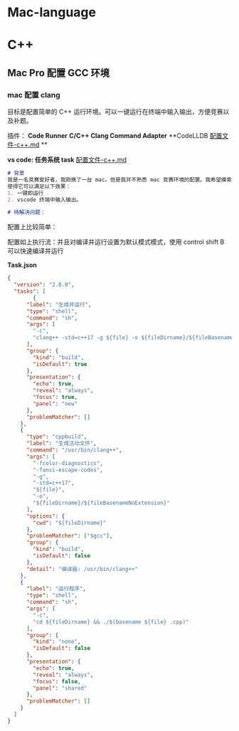 # Mac-language

# C++

## **Mac Pro 配置 GCC 环境**

### **mac 配置 clang**

目标是配置简单的 C++ 运行环境。可以一键运行在终端中输入输出，方便竞赛以及补题。

插件：
**Code Runner**
**C/C++ Clang Command Adapter**
**CodeLLDB 
[配置文件-c++.md](配置文件-c++.md) **

**vs code: 任务系统 task**
[配置文件-c++.md](配置文件-c++.md) 

```markdown
# 背景
我是一名竞赛爱好者，我刚换了一台 mac。但是我并不熟悉 mac 竞赛环境的配置。我希望摸索 vscode  C++ 简单代码的运行环境：
使得它可以满足以下效果：
1. 一键即运行
2. vscode 终端中输入输出。

# 待解决问题：
```

配置上比较简单：

配置如上执行流：并且对编译并运行设置为默认模式模式，使用 control shift B 可以快速编译并运行

**Task.json**

```json
{
  "version": "2.0.0",
  "tasks": [
        {
      "label": "生成并运行",
      "type": "shell",
      "command": "sh",
      "args": [
        "-c",
        "clang++ -std=c++17 -g ${file} -o ${fileDirname}/${fileBasenameNoExtension} && cd ${fileDirname} && ./$(basename ${file} .cpp)"
      ],
      "group": {
        "kind": "build",
        "isDefault": true
      },
      "presentation": {
        "echo": true,
        "reveal": "always",
        "focus": true,
        "panel": "new"
      },
      "problemMatcher": []
    },
    {
      "type": "cppbuild",
      "label": "生成活动文件",
      "command": "/usr/bin/clang++",
      "args": [
        "-fcolor-diagnostics",
        "-fansi-escape-codes",
        "-g",
        "-std=c++17",
        "${file}",
        "-o",
        "${fileDirname}/${fileBasenameNoExtension}"
      ],
      "options": {
        "cwd": "${fileDirname}"
      },
      "problemMatcher": ["$gcc"],
      "group": {
        "kind": "build",
        "isDefault": false
      },
      "detail": "编译器: /usr/bin/clang++"
    },
    {
      "label": "运行程序",
      "type": "shell",
      "command": "sh",
      "args": [
        "-c",
        "cd ${fileDirname} && ./$(basename ${file} .cpp)"
      ],
      "group": {
        "kind": "none",
        "isDefault": false
      },
      "presentation": {
        "echo": true,
        "reveal": "always",
        "focus": false,
        "panel": "shared"
      },
      "problemMatcher": []
    }
  ]
}
```


